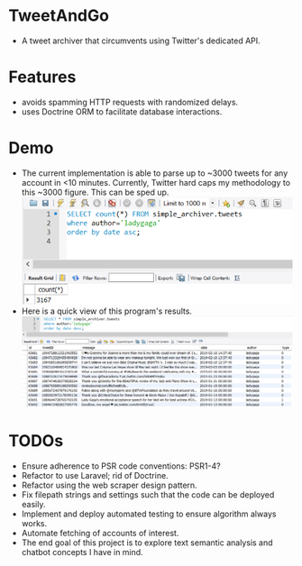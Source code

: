 # TweetAndGo
- A tweet archiver that circumvents using Twitter's dedicated API. 

# Features
- avoids spamming HTTP requests with randomized delays.
- uses Doctrine ORM to facilitate database interactions. 

# Demo
- The current implementation is able to parse up to ~3000 tweets for any account in <10 minutes. 
Currently, Twitter hard caps my methodology to this ~3000 figure. This can be sped up.
![alt text](https://raw.githubusercontent.com/Tenvolin/TweetAndGo/master/doc/count.png)
- Here is a quick view of this program's results.
![alt text](https://raw.githubusercontent.com/Tenvolin/TweetAndGo/master/doc/tweets.png)


# TODOs
- Ensure adherence to PSR code conventions: PSR1-4?
- Refactor to use Laravel; rid of Doctrine.
- Refactor using the web scraper design pattern.
- Fix filepath strings and settings such that the code can be deployed easily.
- Implement and deploy automated testing to ensure algorithm always works.
- Automate fetching of accounts of interest.
- The end goal of this project is to explore text semantic analysis and chatbot concepts I have in mind.